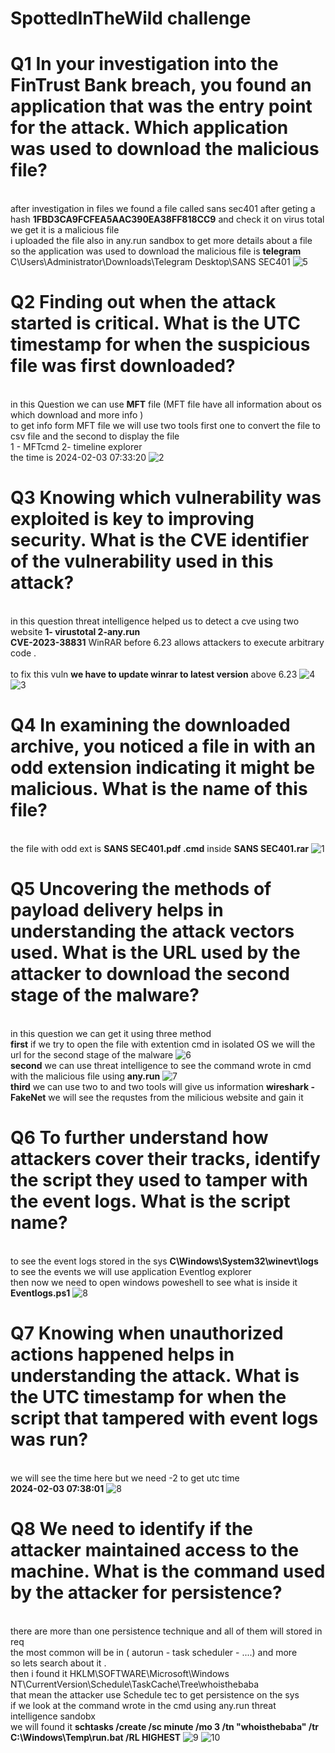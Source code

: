 # SpottedInTheWild challenge

# Q1 In your investigation into the FinTrust Bank breach, you found an application that was the entry point for the attack. Which application was used to download the malicious file?
<br> after investigation in files we found a file called sans sec401 after geting a hash  **1FBD3CA9FCFEA5AAC390EA38FF818CC9** and check it on virus total we get it is a malicious file 
<br> i uploaded the file also in any.run sandbox to get more details about a file 
<br> so the application was used to download the malicious file is **telegram**
C\Users\Administrator\Downloads\Telegram Desktop\SANS SEC401
![5](https://github.com/0xT7N/ctf3/assets/75274517/99d3b6a6-adef-4c91-b5c4-81a9b834d263)


# Q2 Finding out when the attack started is critical. What is the UTC timestamp for when the suspicious file was first downloaded?
<br> in this Question we can use **MFT** file (MFT file have all information about os which download and more info )
<br> to get info form MFT file we will use two tools first one to convert the file to csv file and the second to display the file 
<br> 1 - MFTcmd  2- timeline explorer
<br> the time is 2024-02-03 07:33:20
![2](https://github.com/0xT7N/ctf3/assets/75274517/cb8d0391-be98-4695-9be8-356edb5bf0cd)
# Q3 Knowing which vulnerability was exploited is key to improving security. What is the CVE identifier of the vulnerability used in this attack?
<br> in this question threat intelligence helped us to detect a cve using two website **1- virustotal   2-any.run**
<br> **CVE-2023-38831**  WinRAR before 6.23 allows attackers to execute arbitrary code .   
<br> to fix this vuln **we have to update  winrar to latest version** above 6.23
![4](https://github.com/0xT7N/ctf3/assets/75274517/559b0510-f568-4225-a377-b81cad7c55ac)
![3](https://github.com/0xT7N/ctf3/assets/75274517/0ae78a4a-92e7-4007-bd6b-c6493a11d84e)

# Q4 In examining the downloaded archive, you noticed a file in with an odd extension indicating it might be malicious. What is the name of this file?
<br> the file with odd ext is **SANS SEC401.pdf .cmd** inside **SANS SEC401.rar** 
![1](https://github.com/0xT7N/ctf3/assets/75274517/8ac5c767-cf50-456d-a162-2c8eae9befbc)

# Q5 Uncovering the methods of payload delivery helps in understanding the attack vectors used. What is the URL used by the attacker to download the second stage of the malware?
<br> in this question we can get it using three method 
<br> **first** if we try to open the file with extention cmd in isolated OS we will the url for the second stage of the malware
![6](https://github.com/0xT7N/ctf3/assets/75274517/df563689-26dc-4d05-ab70-c96f644cc8d2)
<br> **second** we can use  threat intelligence to see the command wrote in cmd with the malicious file using **any.run**
![7](https://github.com/0xT7N/ctf3/assets/75274517/284eeb12-fccc-4ce6-96d7-b84489634a7c)
<br> **third** we can use two to and two tools will give us information **wireshark - FakeNet** we will see the requstes from the milicious website and gain it 
# Q6 To further understand how attackers cover their tracks, identify the script they used to tamper with the event logs. What is the script name?
<br> to see the event logs stored in the sys **C\Windows\System32\winevt\logs**
<br> to see the events we will use application Eventlog explorer 
<br> then now we need to open windows poweshell to see what is inside it 
**Eventlogs.ps1**
![8](https://github.com/0xT7N/ctf3/assets/75274517/31de84ba-26ca-4d9a-bf23-fcbe5b49a8aa)

# Q7 Knowing when unauthorized actions happened helps in understanding the attack. What is the UTC timestamp for when the script that tampered with event logs was run?
<br> we will see the time here but we need -2 to get utc time 
<br> **2024-02-03 07:38:01**
![8](https://github.com/0xT7N/ctf3/assets/75274517/31de84ba-26ca-4d9a-bf23-fcbe5b49a8aa)

# Q8 We need to identify if the attacker maintained access to the machine. What is the command used by the attacker for persistence?
<br> there are more than one persistence technique and all of them will stored in req
<br> the most common will be in ( autorun - task scheduler - ....) and more 
<br> so lets search about it .
<br> then i found it HKLM\SOFTWARE\Microsoft\Windows NT\CurrentVersion\Schedule\TaskCache\Tree\whoisthebaba 
<br> that mean the attacker use Schedule tec to get persistence on the sys
<br> if we look at the command wrote in the cmd using any.run threat intelligence sandobx
<br> we will found it **schtasks /create /sc minute /mo 3 /tn "whoisthebaba" /tr C:\Windows\Temp\run.bat /RL HIGHEST**
![9](https://github.com/0xT7N/ctf3/assets/75274517/573b1c5f-f9bc-428b-8d14-f2ab06b425a2)
![10](https://github.com/0xT7N/ctf3/assets/75274517/bd3fbf44-ab87-4e55-b695-57923fd79ffe)







